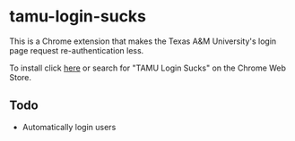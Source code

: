 # tamu-login-sucks
This is a Chrome extension that makes the Texas A&M University's login page request re-authentication less.

To install click [here](https://chrome.google.com/webstore/detail/tamu-login-sucks/lgieblpodemgnjkjfbgmdkadgfaifaln) or search for "TAMU Login Sucks" on the Chrome Web Store.

Todo
----

 - Automatically login users
